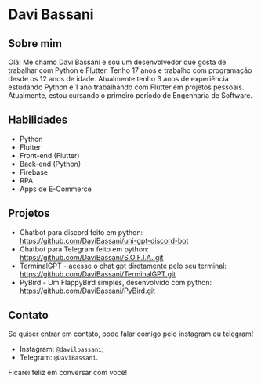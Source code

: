 # Davi Bassani

## Sobre mim
Olá! Me chamo Davi Bassani e sou um desenvolvedor que gosta de trabalhar com Python e Flutter. Tenho 17 anos e trabalho com programação desde os 12 anos de idade. Atualmente tenho 3 anos de experiência estudando Python e 1 ano trabalhando com Flutter em projetos pessoais. Atualmente, estou cursando o primeiro período de Engenharia de Software.

## Habilidades
- Python
- Flutter
- Front-end (Flutter)
- Back-end (Python)
- Firebase
- RPA
- Apps de E-Commerce

## Projetos
- Chatbot para discord feito em python: https://github.com/DaviBassani/uni-gpt-discord-bot
- Chatbot para Telegram feito em python: https://github.com/DaviBassani/S.O.F.I.A..git
- TerminalGPT - acesse o chat gpt diretamente pelo seu terminal: https://github.com/DaviBassani/TerminalGPT.git
- PyBird - Um FlappyBird simples, desenvolvido com python: https://github.com/DaviBassani/PyBird.git

## Contato
Se quiser entrar em contato, pode falar comigo pelo instagram ou telegram!

- Instagram: ``@davilbassani``; 
- Telegram: ``@DaviBassani``. 

Ficarei feliz em conversar com você!
